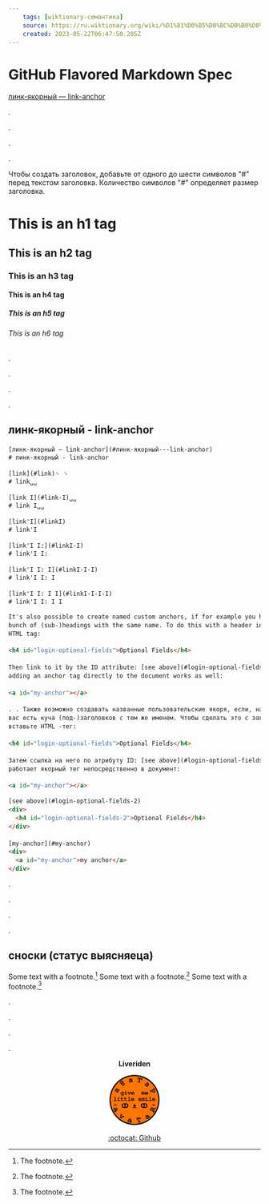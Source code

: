 ```yaml
---
    tags: [wiktionary-семантика]
    source: https://ru.wiktionary.org/wiki/%D1%81%D0%B5%D0%BC%D0%B0%D0%BD%D1%82%D0%B8%D0%BA%D0%B0
    created: 2023-05-22T06:47:50.205Z
---
```


# GitHub Flavored Markdown Spec

[линк-якорный — link-anchor](#линк-якорный---link-anchor)

.

.

.

.

Чтобы создать заголовок, добавьте от одного до шести символов "#" перед текстом заголовка. Количество символов "#" определяет размер заголовка.

# This is an h1 tag

## This is an h2 tag

### This is an h3 tag

#### This is an h4 tag

##### This is an h5 tag

###### This is an h6 tag

.

.

.

.

## линк-якорный - link-anchor

```
[линк-якорный — link-anchor](#линк-якорный---link-anchor)
# линк-якорный - link-anchor

[link](#link)␠ ␠
# link␣␣

[link I](#link-I)␣␣
# link I␣␣

[link'I](#linkI)
# link'I

[link'I I:](#linkI-I)
# link'I I:

[link'I I: I](#linkI-I-I)
# link'I I: I

[link'I I: I I](#linkI-I-I-I)
# link'I I: I I
```

```html
It's also possible to create named custom anchors, if for example you have a
bunch of (sub-)headings with the same name. To do this with a header insert an
HTML tag:

<h4 id="login-optional-fields">Optional Fields</h4>

Then link to it by the ID attribute: [see above](#login-optional-fields) Also
adding an anchor tag directly to the document works as well:

<a id="my-anchor"></a>

. . Также возможно создавать названные пользовательские якоря, если, например, у
вас есть куча (под-)заголовков с тем же именем. Чтобы сделать это с заголовком,
вставьте HTML -тег:

<h4 id="login-optional-fields">Optional Fields</h4>

Затем ссылка на него по атрибуту ID: [see above](#login-optional-fields) Также
работает якорный тег непосредственно в документ:

<a id="my-anchor"></a>
```

```html
[see above](#login-optional-fields-2)
<div>
  <h4 id="login-optional-fields-2">Optional Fields</h4>
</div>

[my-anchor](#my-anchor)
<div>
  <a id="my-anchor">my anchor</a>
</div>
```

.

.

.

.

## сноски (статус выясняеца)

Some text with a footnote.[^i]
Some text with a footnote.[^ii]
Some text with a footnote.[^iii]

[^i]: The footnote.
[^ii]: The footnote.
[^iii]: The footnote.

.

.

.

.

<div align="center">
<p><strong>Liveriden</strong></p>
</div>

<div align="center">
<a href="https://github.com/liveriden" title="Liveriden"><img src="https://github.com/liveriden/lidev/raw/main/media/img/smile-browser-image.png" alt="Liveriden logo" width="100" height="100"></a>
</div>

<div align="center">

[:octocat: Github](https://github.com/)

</div>
<!-- 'liveridenʳ࿕☦' -->
